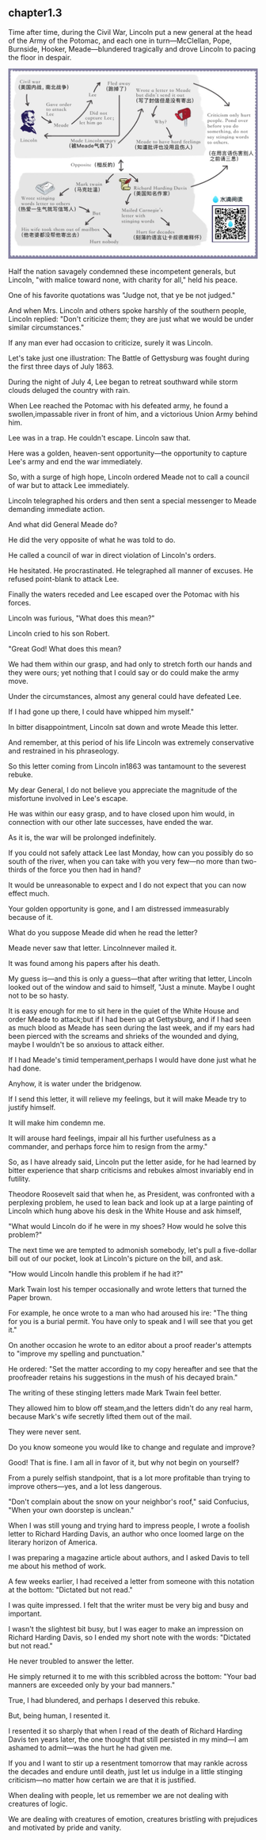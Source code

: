
chapter1.3
---
Time after time, during the Civil War, Lincoln put a new general at the head of the Army of the Potomac, and each one in turn—McClellan, Pope, Burnside, Hooker, Meade—blundered tragically and drove Lincoln to pacing the floor in despair.

![chapter1-3](\images\book\part1\chapter1-3\chapter1-3.jpg)

Half the nation savagely condemned these incompetent generals, but Lincoln, "with malice toward none, with charity for all," held his peace.

One of his favorite quotations was "Judge not, that ye be not judged."

And when Mrs. Lincoln and others spoke harshly of the southern people, Lincoln replied: "Don't criticize them; they are just what we would be under similar circumstances."

If any man ever had occasion to criticize, surely it was Lincoln.

Let's take just one illustration: The Battle of Gettysburg was fought during the first three days of July 1863.

During the night of July 4, Lee began to retreat southward while storm clouds deluged the country with rain.

When Lee reached the Potomac with his defeated army, he found a swollen,impassable river in front of him, and a victorious Union Army behind him.

Lee was in a trap. He couldn't escape. Lincoln saw that.

Here was a golden, heaven-sent opportunity—the opportunity to capture Lee's army and end the war immediately.

So, with a surge of high hope, Lincoln ordered Meade not to call a council of war but to attack Lee immediately.

Lincoln telegraphed his orders and then sent a special messenger to Meade demanding immediate action.

And what did General Meade do?

He did the very opposite of what he was told to do.

He called a council of war in direct violation of Lincoln's orders.

He hesitated. He procrastinated. He telegraphed all manner of excuses. He refused point-blank to attack Lee.

Finally the waters receded and Lee escaped over the Potomac with his forces.

Lincoln was furious, "What does this mean?"

Lincoln cried to his son Robert.

"Great God! What does this mean?

We had them within our grasp, and had only to stretch forth our hands and they were ours; yet nothing that I could say or do could make the army move.

Under the circumstances, almost any general could have defeated Lee.

If I had gone up there, I could have whipped him myself."

In bitter disappointment, Lincoln sat down and wrote Meade this letter.

And remember, at this period of his life Lincoln was extremely conservative and restrained in his phraseology.

So this letter coming from Lincoln in1863 was tantamount to the severest rebuke.

My dear General, I do not believe you appreciate the magnitude of the misfortune involved in Lee's escape.

He was within our easy grasp, and to have closed upon him would, in connection with our other late successes, have ended the war.

As it is, the war will be prolonged indefinitely.

If you could not safely attack Lee last Monday, how can you possibly do so south of the river, when you can take with you very few—no more than two-thirds of the force you then had in hand?

It would be unreasonable to expect and I do not expect that you can now effect much.

Your golden opportunity is gone, and I am distressed immeasurably because of it.

What do you suppose Meade did when he read the letter?

Meade never saw that letter. Lincolnnever mailed it.

It was found among his papers after his death.

My guess is—and this is only a guess—that after writing that letter, Lincoln looked out of the window and said to himself, "Just a minute. Maybe I ought not to be so hasty.

It is easy enough for me to sit here in the quiet of the White House and order Meade to attack;but if I had been up at Gettysburg, and if I had seen as much blood as Meade has seen during the last week, and if my ears had been pierced with the screams and shrieks of the wounded and dying, maybe I wouldn't be so anxious to attack either.

If I had Meade's timid temperament,perhaps I would have done just what he had done.

Anyhow, it is water under the bridgenow.

If I send this letter, it will relieve my feelings, but it will make Meade try to justify himself.

It will make him condemn me.

It will arouse hard feelings, impair all his further usefulness as a commander, and perhaps force him to resign from the army."

So, as I have already said, Lincoln put the letter aside, for he had learned by bitter experience that sharp criticisms and rebukes almost invariably end in futility.

Theodore Roosevelt said that when he, as President, was confronted with a perplexing problem, he used to lean back and look up at a large painting of Lincoln which hung above his desk in the White House and ask himself,

"What would Lincoln do if he were in my shoes? How would he solve this problem?"

The next time we are tempted to admonish somebody, let's pull a five-dollar bill out of our pocket, look at Lincoln's picture on the bill, and ask.

"How would Lincoln handle this problem if he had it?"

Mark Twain lost his temper occasionally and wrote letters that turned the Paper brown.

For example, he once wrote to a man who had aroused his ire: "The thing for you is a burial permit. You have only to speak and I will see that you get it."

On another occasion he wrote to an editor about a proof reader's attempts to "improve my spelling and punctuation."

He ordered: "Set the matter according to my copy hereafter and see that the proofreader retains his suggestions in the mush of his decayed brain."

The writing of these stinging letters made Mark Twain feel better.

They allowed him to blow off steam,and the letters didn't do any real harm, because Mark's wife secretly lifted them out of the mail.

They were never sent.

Do you know someone you would like to change and regulate and improve?

Good! That is fine. I am all in favor of it, but why not begin on yourself?

From a purely selfish standpoint, that is a lot more profitable than trying to improve others—yes, and a lot less dangerous.

"Don't complain about the snow on your neighbor's roof," said Confucius, "When your own doorstep is unclean."

When I was still young and trying hard to impress people, I wrote a foolish letter to Richard Harding Davis, an author who once loomed large on the literary horizon of America.

I was preparing a magazine article about authors, and I asked Davis to tell me about his method of work.

A few weeks earlier, I had received a letter from someone with this notation at the bottom: "Dictated but not read."

I was quite impressed. I felt that the writer must be very big and busy and important.

I wasn't the slightest bit busy, but I was eager to make an impression on Richard Harding Davis, so I ended my short note with the words: "Dictated but not read."

He never troubled to answer the letter.

He simply returned it to me with this scribbled across the bottom: "Your bad manners are exceeded only by your bad manners."

True, I had blundered, and perhaps I deserved this rebuke.

But, being human, I resented it.

I resented it so sharply that when I read of the death of Richard Harding Davis ten years later, the one thought that still persisted in my mind—I am ashamed to admit—was the hurt he had given me.

If you and I want to stir up a resentment tomorrow that may rankle across the decades and endure until death, just let us indulge in a little stinging criticism—no matter how certain we are that it is justified.

When dealing with people, let us remember we are not dealing with creatures of logic.

We are dealing with creatures of emotion, creatures bristling with prejudices and motivated by pride and vanity.

